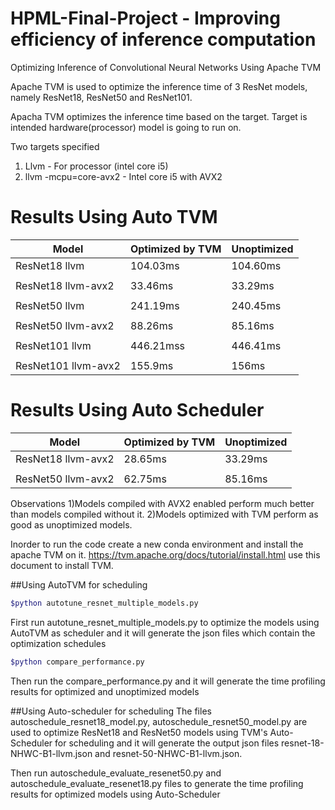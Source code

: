 # HPML-Final-Project -  Improving efficiency of inference computation
Optimizing Inference of Convolutional Neural Networks Using Apache TVM

Apache TVM is used to optimize the inference time of 3 ResNet models, namely ResNet18, ResNet50 and ResNet101.

Apacha TVM optimizes the inference time based on the target.
Target is intended hardware(processor) model is going to run on.

Two targets specified  
1) Llvm - For processor (intel core i5)
2) llvm -mcpu=core-avx2 -  Intel core i5 with AVX2

# Results Using Auto TVM
|Model | Optimized by TVM | Unoptimized |
|--- | --- | --- |
|ResNet18 llvm | 104.03ms | 104.60ms|
| ||
|ResNet18 llvm-avx2 | 33.46ms | 33.29ms|
| ||
|ResNet50 llvm | 241.19ms | 240.45ms |
| ||
|ResNet50 llvm-avx2 | 88.26ms | 85.16ms |
| ||
|ResNet101 llvm | 446.21mss | 446.41ms |
| ||
|ResNet101 llvm-avx2 | 155.9ms | 156ms |

# Results Using Auto Scheduler
|Model | Optimized by TVM | Unoptimized |
|--- | --- | --- |
|ResNet18 llvm-avx2 | 28.65ms | 33.29ms|
| ||
|ResNet50 llvm-avx2 | 62.75ms | 85.16ms|

Observations
1)Models compiled with AVX2 enabled perform much better than models compiled without it.
2)Models optimized with TVM perform as good as unoptimized models. 





Inorder to run the code create a new conda environment and install the apache TVM on it. 
https://tvm.apache.org/docs/tutorial/install.html use this document to install TVM.

##Using AutoTVM for scheduling

```sh
$python autotune_resnet_multiple_models.py 
```

First run autotune_resnet_multiple_models.py to optimize the models using AutoTVM as scheduler and it will generate the json files which contain the optimization schedules 


```sh
$python compare_performance.py 
```


Then run the compare_performance.py and it will generate the time profiling results for optimized and unoptimized models

##Using Auto-scheduler for scheduling
The files autoschedule_resnet18_model.py, autoschedule_resnet50_model.py are used to optimize ResNet18 and ResNet50 models using TVM's Auto-Scheduler for scheduling and it will generate the output json files resnet-18-NHWC-B1-llvm.json and resnet-50-NHWC-B1-llvm.json. 

Then run autoschedule_evaluate_resenet50.py and autoschedule_evaluate_resenet18.py files to generate the time profiling results for optimized models using Auto-Scheduler

